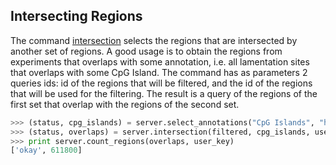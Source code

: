 ## Intersecting Regions

The command [intersection](http://deepblue.mpi-inf.mpg.de/api.html#api-intersection) selects the regions that are intersected by another set of regions. A good usage is to obtain the regions from experiments that overlaps with some annotation, i.e. all lamentation sites that overlaps with some CpG Island.
The command has as parameters 2 queries ids: id of the regions that will be filtered, and the id of the regions that will be used for the filtering. The result is a query of the regions of the first set that overlap with the regions of the second set.

```python
>>> (status, cpg_islands) = server.select_annotations("CpG Islands", "hg19", None, None, None, user_key)
>>> (status, overlaps) = server.intersection(filtered, cpg_islands, user_key)
>>> print server.count_regions(overlaps, user_key)
['okay', 611800]
```
